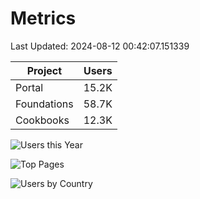 # Metrics 

Last Updated: 2024-08-12 00:42:07.151339

| Project | Users |
| ----- | ----- |
| Portal | 15.2K |
| Foundations | 58.7K |
| Cookbooks | 12.3K |

![Users this Year](metrics/thisyear.png)

![Top Pages](metrics/toppages.png)

![Users by Country](metrics/bycountry.png)

